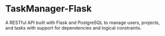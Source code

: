 # TaskManager-Flask
A RESTful API built with Flask and PostgreSQL to manage users, projects, and tasks with support for dependencies and logical constraints.
